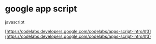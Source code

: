 # google app script

javascript

[https://codelabs.developers.google.com/codelabs/apps-script-intro/#3](https://codelabs.developers.google.com/codelabs/apps-script-intro/#3)